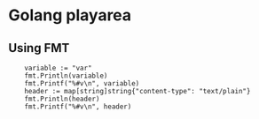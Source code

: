 # Golang playarea

## Using FMT
```
    variable := "var"
    fmt.Println(variable)
    fmt.Printf("%#v\n", variable)
    header := map[string]string{"content-type": "text/plain"}
    fmt.Println(header)
    fmt.Printf("%#v\n", header)
```